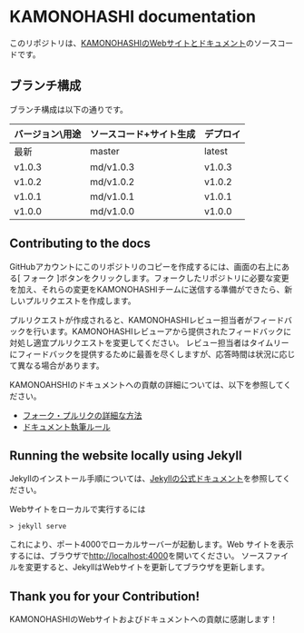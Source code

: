 # KAMONOHASHI documentation
このリポジトリは、[KAMONOHASHIのWebサイトとドキュメント](https://kamonohashi.ai/)のソースコードです。

## ブランチ構成
ブランチ構成は以下の通りです。

|バージョン\用途 |ソースコード+サイト生成  |デプロイ  |
|---|---|---|
|最新  |master |latest  |
| v1.0.3 |md/v1.0.3  |v1.0.3  |
| v1.0.2 |md/v1.0.2  |v1.0.2  |
| v1.0.1 |md/v1.0.1  |v1.0.1  |
| v1.0.0 |md/v1.0.0  |v1.0.0  |


## Contributing to the docs
GitHubアカウントにこのリポジトリのコピーを作成するには、画面の右上にある[ フォーク ]ボタンをクリックします。フォークしたリポジトリに必要な変更を加え、それらの変更をKAMONOHASHIチームに送信する準備ができたら、新しいプルリクエストを作成します。

プルリクエストが作成されると、KAMONOHASHIレビュー担当者がフィードバックを行います。KAMONOHASHIレビューアから提供されたフィードバックに対処し適宜プルリクエストを変更してください。 レビュー担当者はタイムリーにフィードバックを提供するために最善を尽くしますが、応答時間は状況に応じて異なる場合があります。

KAMONOAHSHIのドキュメントへの貢献の詳細については、以下を参照してください。
 - [フォーク・プルリクの詳細な方法](https://github.com/KAMONOHASHI/website/wiki/%E3%83%95%E3%82%A9%E3%83%BC%E3%82%AF%E3%83%BB%E3%83%97%E3%83%AB%E3%83%AA%E3%82%AF%E3%81%AE%E6%96%B9%E6%B3%95)
 - [ドキュメント執筆ルール](https://github.com/KAMONOHASHI/website/wiki/%E3%83%89%E3%82%AD%E3%83%A5%E3%83%A1%E3%83%B3%E3%83%88%E5%9F%B7%E7%AD%86%E3%83%AB%E3%83%BC%E3%83%AB)

## Running the website locally using Jekyll
Jekyllのインストール手順については、[Jekyllの公式ドキュメント](https://jekyllrb-ja.github.io/)を参照してください。

Webサイトをローカルで実行するには
```
> jekyll serve
```
これにより、ポート4000でローカルサーバーが起動します。Web サイトを表示するには、ブラウザで[http://localhost:4000](http://localhost:4000)を開いてください。
ソースファイルを変更すると、JekyllはWebサイトを更新してブラウザを更新します。

## Thank you for your Contribution!
KAMONOHASHIのWebサイトおよびドキュメントへの貢献に感謝します！